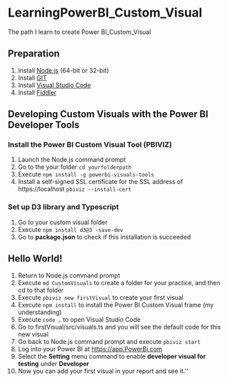 # LearningPowerBI_Custom_Visual
The path I learn to create Power BI_Custom_Visual
## Preparation
1. Install [Node.js](https://nodejs.org/en/download/) (64-bit or 32-bit)
2. Install [GIT](https://git-scm.com/download)
3. Install [Visual Studio Code](https://code.visualstudio.com/download)
4. Install [Fiddler](https://www.telerik.com/download/fiddler) 
## Developing Custom Visuals with the Power BI Developer Tools
### Install the Power BI Custom Visual Tool (PBIVIZ)
1. Launch the Node.js command prompt
2. Go to the your folder `cd yourfolderpath`
3. Execute `npm install -g powerbi-visuals-tools`
4. Install a self-signed SSL certificate for the SSL address of https://localhost `pbiviz --install-cert`
### Set up D3 library and Typescript
1. Go to your custom visual folder
2. Execute `npm install d3@3 -save-dev`
3. Go to __package.json__ to check if this installation is succeeded
## Hello World!
1. Return to Node.js command prompt
2. Execute `md CustomVisuals` to create a folder for your practice, and then cd to that folder
3. Execute `pbiviz new firstVisual` to create your first visual
4. Execute `npm install` to install the Power BI Custom Visual frame (my understanding)
5. Execute `code .` to open Visual Studio Code
6. Go to firstVisual/src/visuals.ts and you will see the default code for this new visual
7. Go back to Node.js command prompt and execute `pbiviz start`
8. Log into your Power BI at https://app.PowerBi.com
9. Select the __Setting__ menu command to enable __developer visual for testing__ under __Developer__
10. Now you can add your first visual in your report and see it.''
